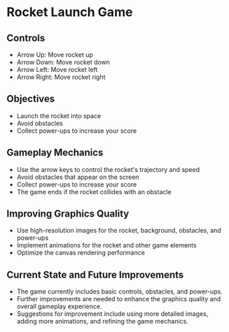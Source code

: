 # Rocket Launch Game

## Controls
- Arrow Up: Move rocket up
- Arrow Down: Move rocket down
- Arrow Left: Move rocket left
- Arrow Right: Move rocket right

## Objectives
- Launch the rocket into space
- Avoid obstacles
- Collect power-ups to increase your score

## Gameplay Mechanics
- Use the arrow keys to control the rocket's trajectory and speed
- Avoid obstacles that appear on the screen
- Collect power-ups to increase your score
- The game ends if the rocket collides with an obstacle

## Improving Graphics Quality
- Use high-resolution images for the rocket, background, obstacles, and power-ups
- Implement animations for the rocket and other game elements
- Optimize the canvas rendering performance

## Current State and Future Improvements
- The game currently includes basic controls, obstacles, and power-ups.
- Further improvements are needed to enhance the graphics quality and overall gameplay experience.
- Suggestions for improvement include using more detailed images, adding more animations, and refining the game mechanics.
